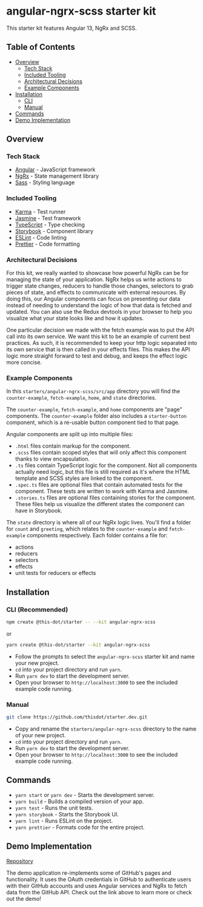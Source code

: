 # angular-ngrx-scss starter kit

This starter kit features Angular 13, NgRx and SCSS.

## Table of Contents

- [Overview](#overview)
  - [Tech Stack](#tech-stack)
  - [Included Tooling](#included-tooling)
  - [Architectural Decisions](#architectural-decisions)
  - [Example Components](#example-components)
- [Installation](#installation)
  - [CLI](#cli-recommended)
  - [Manual](#manual)
- [Commands](#commands)
- [Demo Implementation](#demo-implementation)

## Overview

### Tech Stack

- [Angular](https://angular.io/docs) - JavaScript framework
- [NgRx](https://ngrx.io/docs) - State management library
- [Sass](https://sass-lang.com/) - Styling language

### Included Tooling

- [Karma](https://karma-runner.github.io/latest/index.html) - Test runner
- [Jasmine](https://jasmine.github.io/) - Test framework
- [TypeScript](https://www.typescriptlang.org/) - Type checking
- [Storybook](https://storybook.js.org/) - Component library
- [ESLint](https://eslint.org/) - Code linting
- [Prettier](https://prettier.io/) - Code formatting

### Architectural Decisions

For this kit, we really wanted to showcase how powerful NgRx can be for managing the state of your application. NgRx helps us write actions to trigger state changes, reducers to handle those changes, selectors to grab pieces of state, and effects to communicate with external resources. By doing this, our Angular components can focus on presenting our data instead of needing to understand the logic of how that data is fetched and updated. You can also use the Redux devtools in your browser to help you visualize what your state looks like and how it updates.

One particular decision we made with the fetch example was to put the API call into its own service. We want this kit to be an example of current best practices. As such, it is recommended to keep your http logic separated into its own service that is then called in your effects files. This makes the API logic more straight forward to test and debug, and keeps the effect logic more concise.

### Example Components

In this `starters/angular-ngrx-scss/src/app` directory you will find the `counter-example`, `fetch-example`, `home`, and `state` directories.

The `counter-example`, `fetch-example`, and `home` components are "page" components. The `counter-example` folder also includes a `starter-button` component, which is a re-usable button component tied to that page.

Angular components are split up into multiple files:

- `.html` files contain markup for the component.
- `.scss` files contain scoped styles that will only affect this component thanks to view encapsulation.
- `.ts` files contain TypeScript logic for the component. Not all components actually need logic, but this file is still required as it's where the HTML template and SCSS styles are linked to the component.
- `.spec.ts` files are optional files that contain automated tests for the component. These tests are written to work with Karma and Jasmine.
- `.stories.ts` files are optional files containing stories for the component. These files help us visualize the different states the component can have in Storybook.

The `state` directory is where all of our NgRx logic lives. You'll find a folder for `count` and `greeting`, which relates to the `counter-example` and `fetch-example` components respectively. Each folder contains a file for:

- actions
- reducers
- selectors
- effects
- unit tests for reducers or effects

## Installation

### CLI (Recommended)

```bash
npm create @this-dot/starter -- --kit angular-ngrx-scss
```

or

```bash
yarn create @this-dot/starter --kit angular-ngrx-scss
```

- Follow the prompts to select the `angular-ngrx-scss` starter kit and name your new project.
- `cd` into your project directory and run `yarn`.
- Run `yarn dev` to start the development server.
- Open your browser to `http://localhost:3000` to see the included example code running.

### Manual

```bash
git clone https://github.com/thisdot/starter.dev.git
```

- Copy and rename the `starters/angular-ngrx-scss` directory to the name of your new project.
- `cd` into your project directory and run `yarn`.
- Run `yarn dev` to start the development server.
- Open your browser to `http://localhost:3000` to see the included example code running.

## Commands

- `yarn start` or `yarn dev` - Starts the development server.
- `yarn build` - Builds a compiled version of your app.
- `yarn test` - Runs the unit tests.
- `yarn storybook` - Starts the Storybook UI.
- `yarn lint` - Runs ESLint on the project.
- `yarn prettier` - Formats code for the entire project.

## Demo Implementation

[Repository](https://github.com/thisdot/starter.dev-github-showcases/tree/main/angular-ngrx-scss)

The demo application re-implements some of GitHub's pages and functionality. It uses the OAuth credentials in GitHub to authenticate users with their GitHub accounts and uses Angular services and NgRx to fetch data from the GitHub API. Check out the link above to learn more or check out the demo!
